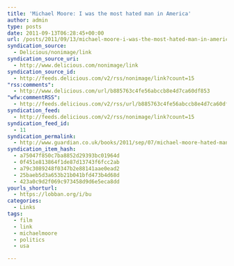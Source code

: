 ```yaml
---
title: 'Michael Moore: I was the most hated man in America'
author: admin
type: posts
date: 2011-09-13T06:28:45+00:00
url: /posts/2011/09/13/michael-moore-i-was-the-most-hated-man-in-america/
syndication_source:
  - Delicious/nonimage/link
syndication_source_uri:
  - http://www.delicious.com/nonimage/link
syndication_source_id:
  - http://feeds.delicious.com/v2/rss/nonimage/link?count=15
"rss:comments":
  - http://www.delicious.com/url/b885763c4fe56abccb8e4d7ca60df853
"wfw:commentRSS":
  - http://feeds.delicious.com/v2/rss/url/b885763c4fe56abccb8e4d7ca60df853
syndication_feed:
  - http://feeds.delicious.com/v2/rss/nonimage/link?count=15
syndication_feed_id:
  - 11
syndication_permalink:
  - http://www.guardian.co.uk/books/2011/sep/07/michael-moore-hated-man-america
syndication_item_hash:
  - a75047f850c7ba8852d29393bc01964d
  - 0f451e813864f1de87d13743f6fcc2ab
  - a79c3089248f0347b2e88141aae0ead2
  - 25baeb5d3a653b21b041bfd473b4d68d
  - 423a0c9d2f069c973458d9d6e5eca8dd
yourls_shorturl:
  - https://lobban.org/i/bu
categories:
  - Links
tags:
  - film
  - link
  - michaelmoore
  - politics
  - usa

---
```

